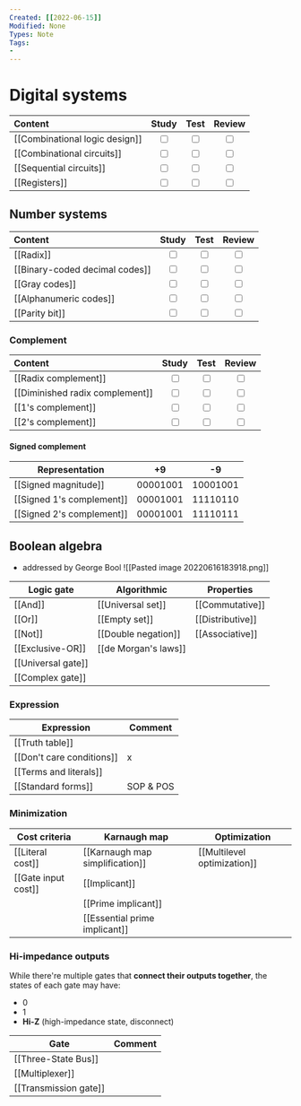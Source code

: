 ```yaml
---
Created: [[2022-06-15]]
Modified: None
Types: Note
Tags: 
- 
---
```

# Digital systems
| Content                        |           Study           |           Test            |          Review           |
|:------------------------------ |:-------------------------:|:-------------------------:|:-------------------------:|
| [[Combinational logic design]] | <input type="checkbox" /> | <input type="checkbox" /> | <input type="checkbox" /> |
| [[Combinational circuits]]     | <input type="checkbox" /> | <input type="checkbox" /> | <input type="checkbox" /> |
| [[Sequential circuits]]        | <input type="checkbox" /> | <input type="checkbox" /> | <input type="checkbox" /> |
| [[Registers]]                   | <input type="checkbox" /> | <input type="checkbox" /> | <input type="checkbox" /> |

## Number systems
| Content                        |           Study           |           Test            |          Review           |
|:------------------------------ |:-------------------------:|:-------------------------:|:-------------------------:|
| [[Radix]]                      | <input type="checkbox" /> | <input type="checkbox" /> | <input type="checkbox" /> |
| [[Binary-coded decimal codes]] | <input type="checkbox" /> | <input type="checkbox" /> | <input type="checkbox" /> |
| [[Gray codes]]                 | <input type="checkbox" /> | <input type="checkbox" /> | <input type="checkbox" /> |
| [[Alphanumeric codes]]         | <input type="checkbox" /> | <input type="checkbox" /> | <input type="checkbox" /> |
| [[Parity bit]]                 | <input type="checkbox" /> | <input type="checkbox" /> | <input type="checkbox" /> |

### Complement
| Content | Study | Test | Review |
| :------ | :---: | :--: | :----: |
|[[Radix complement]]|<input type="checkbox" />|<input type="checkbox" />|<input type="checkbox" />|
|[[Diminished radix complement]]|<input type="checkbox" />|<input type="checkbox" />|<input type="checkbox" />|
|[[1's complement]]|<input type="checkbox" />|<input type="checkbox" />|<input type="checkbox" />|
|[[2's complement]]|<input type="checkbox" />|<input type="checkbox" />|<input type="checkbox" />|

#### Signed complement
| Representation             | +9       | -9       |
| -------------------------- | -------- | -------- |
| [[Signed magnitude]]      | 00001001 | 10001001 |
| [[Signed 1's complement]] | 00001001 | 11110110 |
| [[Signed 2's complement]] | 00001001 | 11110111 |

## Boolean algebra
- addressed by George Bool
![[Pasted image 20220616183918.png]]

| Logic gate         | Algorithmic          | Properties       |
| ------------------ | -------------------- | ---------------- |
| [[And]]            | [[Universal set]]    | [[Commutative]]  |
| [[Or]]             | [[Empty set]]        | [[Distributive]] |
| [[Not]]            | [[Double negation]]  | [[Associative]]  |
| [[Exclusive-OR]]   | [[de Morgan's laws]] |                  |
| [[Universal gate]] |                      |                  |
| [[Complex gate]]   |                      |                  |

### Expression
| Expression                | Comment   |
| ------------------------- | --------- |
| [[Truth table]]           |           |
| [[Don't care conditions]] | x         |
| [[Terms and literals]]    |           |
| [[Standard forms]]        | SOP & POS |

### Minimization
| Cost criteria       | Karnaugh map                    | Optimization                |
| ------------------- | ------------------------------- | --------------------------- |
| [[Literal cost]]    | [[Karnaugh map simplification]] | [[Multilevel optimization]] |
| [[Gate input cost]] | [[Implicant]]                   |                             |
|                     | [[Prime implicant]]             |                             |
|                     | [[Essential prime implicant]]   |                             |

### Hi-impedance outputs
While there're multiple gates that **connect their outputs together**, the states of each gate may have:
- 0
- 1
- **Hi-Z** (high-impedance state, disconnect)

| Gate                  | Comment |
| --------------------- | ------- |
| [[Three-State Bus]]   |         |
| [[Multiplexer]]       |         |
| [[Transmission gate]] |         |


